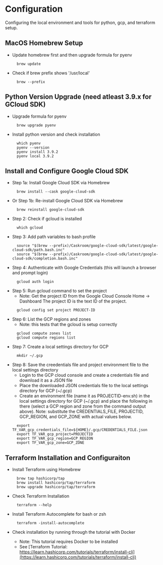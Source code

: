 # Configuration

Configuring the local environment and tools for python, gcp, and terraform setup.


## MacOS Homebrew Setup

  - Update homebrew first and then upgrade formula for pyenv
    ```
      brew update
    ```
  - Check if brew prefix shows '/usr/local'
    ```
      brew --prefix
    ```


## Python Version Upgrade (need atleast 3.9.x for GCloud SDK)

  - Upgrade formula for pyenv
    ```
      brew upgrade pyenv
    ```
  - Install python version and check installation
    ```
      which pyenv
      pyenv --version
      pyenv install 3.9.2
      pyenv local 3.9.2
    ```


## Install and Configure Google Cloud SDK

  - Step 1a: Install Google Cloud SDK via Homebrew
    ```
      brew install --cask google-cloud-sdk
    ```
  - Or Step 1b: Re-install Google Cloud SDK via Homebrew
    ```
      brew reinstall google-cloud-sdk
    ```
  - Step 2: Check if gcloud is installed
    ```
      which gcloud
    ```
  - Step 3: Add path variables to bash profile
    ```
      source "$(brew --prefix)/Caskroom/google-cloud-sdk/latest/google-cloud-sdk/path.bash.inc"
      source "$(brew --prefix)/Caskroom/google-cloud-sdk/latest/google-cloud-sdk/completion.bash.inc"
    ```
  - Step 4: Authenticate with Google Credentials (this will launch a browser and prompt login)
    ```
      gcloud auth login
    ```
  - Step 5: Run gcloud command to set the project
    - Note: Get the project ID from the Google Cloud Console Home -> Dashboard
            The project ID is the text ID of the project.
    ```
      gcloud config set project PROJECT-ID
    ```
  - Step 6: List the GCP regions and zones
    - Note: this tests that the gcloud is setup correctly
    ```
      gcloud compute zones list
      gcloud compute regions list
    ```
  - Step 7: Create a local settings directory for GCP
    ```
      mkdir ~/.gcp
    ```
  - Step 8: Save the creedentials file and project environment file to the local settings directory
    - Login to the GCP cloud console and create a credentials file and download it as a JSON file
    - Place the downloaded JSON credentials file to the local settings directory for GCP (~/.gcp)
    - Create an environment file (name it as PROJECTID-env.sh) in the local settings directory for GCP (~/.gcp)
        and place the following in there (select a GCP region and zone from the command output above).
      Note: substitute the CREDENTIALS_FILE, PROJECTID, GCP_REGION, and GCP_ZONE with actual values below.
    ```
      export TF_VAR_gcp_credentials_file=${HOME}/.gcp/CREDENTIALS_FILE.json
      export TF_VAR_gcp_project=PROJECTID
      export TF_VAR_gcp_region=GCP_REGION
      export TF_VAR_gcp_zone=GCP_ZONE
    ```


## Terraform Installation and Configuraiton

  - Install Terraform using Homebrew
    ```
      brew tap hashicorp/tap
      brew install hashicorp/tap/terraform
      brew upgrade hashicorp/tap/terraform
    ```

  - Check Terraform Installation
    ```
      terraform --help
    ```

  - Install Terraform Autocomplete for bash or zsh
    ```
      terraform -install-autocomplete
    ```

  - Check installation by running through the tutorial with Docker
    - Note: This tutorial requires Docker to be installed
    - See [Terraform Tutorial: https://learn.hashicorp.com/tutorials/terraform/install-cli](https://learn.hashicorp.com/tutorials/terraform/install-cli)
